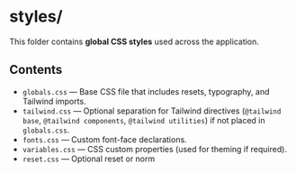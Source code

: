 # styles/

This folder contains **global CSS styles** used across the application.

## Contents

- `globals.css` — Base CSS file that includes resets, typography, and Tailwind imports.
- `tailwind.css` — Optional separation for Tailwind directives (`@tailwind base`, `@tailwind components`, `@tailwind utilities`) if not placed in `globals.css`.
- `fonts.css` — Custom font-face declarations.
- `variables.css` — CSS custom properties (used for theming if required).
- `reset.css` — Optional reset or norm
